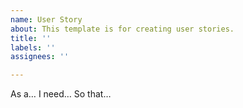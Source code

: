 ```yaml
---
name: User Story
about: This template is for creating user stories.
title: ''
labels: ''
assignees: ''

---
```


As a… 
I need… 
So that…
